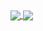 <a href="https://github.com/anuraghazra/github-readme-stats">
	<img align="center" src="https://github-readme-stats.vercel.app/api?username=allstergamer&show_icons=true&theme=merko)](https://github.com/anuraghazra/github-readme-stats">
</a>
<a href="https://github.com/anuraghazra/convoychat">
  <img align="center" src="https://github-readme-stats.vercel.app/api/top-langs/?username=allstergamer&layout=compact&show_icons=true&theme=merko))](https://github.com/anuraghazra/github-readme-stats">
</a>
